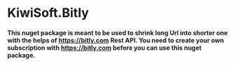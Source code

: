 # KiwiSoft.Bitly
#### This nuget package is meant to be used to shrink long Url into shorter one with the helps of https://bitly.com Rest API. You need to create your own subscription with https://bitly.com before you can use this nuget package.


